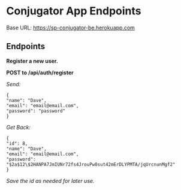 # Conjugator App Endpoints

Base URL: https://sp-conjugator-be.herokuapp.com

## Endpoints

**Register a new user.**

**POST to /api/auth/register**

_Send:_

```
{
"name": "Dave",
"email": "email@email.com",
"password": "password"
}
```

_Get Back:_

```
{
"id": 8,
"name": "Dave",
"email": "email@email.com",
"password": "$2a$12\$2HANPA7JmIUNr72fs4JrouPw0sut42mErDLYPMTA/jqUrcnunMgf2"
}
```

_Save the id as needed for later use._
